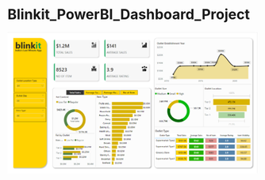 # Blinkit_PowerBI_Dashboard_Project
<a href="Blinkit_Dashboard.png" target="_blank">
    <img src="Blinkit_Dashboard.png" alt="Blinkit_PowerBI_Dashboard_Project" width="800" />
</a>
